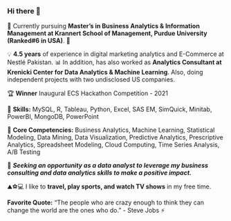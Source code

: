 ### Hi there 👋

🔭 Currently pursuing **Master’s in Business Analytics & Information Management at Krannert School of Management, Purdue University (Ranked#6 in USA)**. 🎇

💡 **4.5 years** of experience in digital marketing analytics and E-Commerce at Nestlé Pakistan. 📊 In addition, has also worked as **Analytics Consultant at Krenicki Center for Data Analytics & Machine Learning**. Also, doing independent projects with two undisclosed US companies.

🏆 **Winner** Inaugural ECS Hackathon Competition - 2021

💪 **Skills:** MySQL, R, Tableau, Python, Excel, SAS EM, SimQuick, Minitab, PowerBI, MongoDB, PowerPoint

💪 **Core Competencies:** Business Analytics, Machine Learning, Statistical Modeling, Data Mining, Data Visualization, Predictive Analytics, Prescriptive Analytics, Spreadsheet Modeling, Cloud Computing, Time Series Analysis, A/B Testing

🌱 ***Seeking an opportunity as a data analyst to leverage my business consulting and data analytics skills to make a positive impact.***

⛰⚽💻 I like to **travel, play sports, and watch TV shows** in my free time. 

**Favorite Quote:** “The people who are crazy enough to think they can change the world are the ones who do.” - Steve Jobs ⚡
